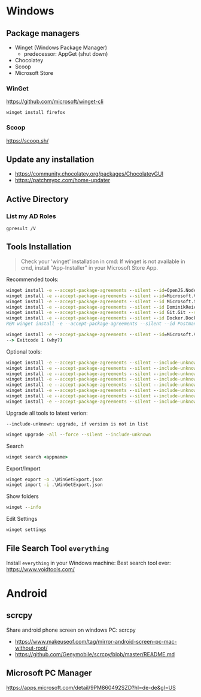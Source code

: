 # Windows

## Package managers

- Winget (Windows Package Manager)
  - predecessor: AppGet (shut down)
- Chocolatey
- Scoop
- Microsoft Store

### WinGet

<https://github.com/microsoft/winget-cli>

`winget install firefox`

### Scoop

<https://scoop.sh/>

## Update any installation

- <https://community.chocolatey.org/packages/ChocolateyGUI>
- <https://patchmypc.com/home-updater>

## Active Directory

### List my AD Roles

`gpresult /V`

## Tools Installation

>Check your 'winget' installation in cmd: If winget is not available in cmd, install "App-Installer" in your Microsoft Store App.

Recommended tools:

```cmd
winget install -e --accept-package-agreements --silent --id=OpenJS.NodeJS
winget install -e --accept-package-agreements --silent --id=Microsoft.VisualStudioCode
winget install -e --accept-package-agreements --silent --id Microsoft.SQLServerManagementStudio
winget install -e --accept-package-agreements --silent --id DominikReichl.KeePass
winget install -e --accept-package-agreements --silent --id Git.Git --source winget
winget install -e --accept-package-agreements --silent --id Docker.DockerDesktop
REM winget install -e --accept-package-agreements --silent --id Postman.Postman

winget install -e --accept-package-agreements --silent --id=Microsoft.VisualStudio.2022.Enterprise
--> Exitcode 1 (why?)
```

Optional tools:

```cmd
winget install -e --accept-package-agreements --silent --include-unknown --id Microsoft.WindowsTerminal
winget install -e --accept-package-agreements --silent --include-unknown --id Atlassian.Sourcetree
winget install -e --accept-package-agreements --silent --include-unknown --id GitExtensionsTeam.GitExtensions
winget install -e --accept-package-agreements --silent --include-unknown --id=Notepad++.Notepad++
winget install -e --accept-package-agreements --silent --include-unknown --id=Ghisler.TotalCommander
winget install -e --accept-package-agreements --silent --include-unknown --id=Google.Chrome
winget install -e --accept-package-agreements --silent --include-unknown --id Mozilla.Firefox
winget install -e --accept-package-agreements --silent --include-unknown --id SumatraPDF.SumatraPDF
```

Upgrade all tools to latest verion:

`--include-unknown: upgrade, if version is not in list`

```cmd
winget upgrade -all --force --silent --include-unknown
```

Search

```cmd
winget search <appname>
```

Export/Import

```cmd
winget export -o .\WinGetExport.json
winget import -i .\WinGetExport.json
```

Show folders

```cmd
winget --info
```

Edit Settings

```cmd
winget settings
```

## File Search Tool `everything`

Install `everything` in your Windows machine: Best search tool ever: <https://www.voidtools.com/>

# Android

## scrcpy

Share android phone screen on windows PC: scrcpy

- https://www.makeuseof.com/tag/mirror-android-screen-pc-mac-without-root/
- https://github.com/Genymobile/scrcpy/blob/master/README.md

## Microsoft PC Manager

<https://apps.microsoft.com/detail/9PM860492SZD?hl=de-de&gl=US>

